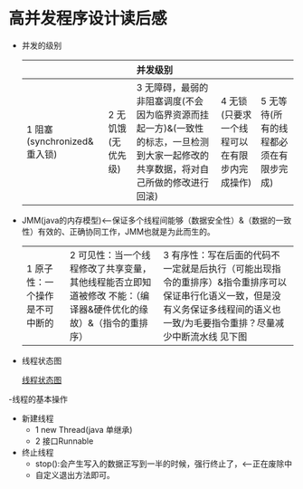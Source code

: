  #  高并发程序设计读后感
 
 - 并发的级别
 
   |||并发级别|||
   | :--------  | :--------  |  :--------  |   :--------  | :------|
   |1 阻塞(synchronized&重入锁)|2 无饥饿(无优先级)|3 无障碍，最弱的非阻塞调度(不会因为临界资源而挂起一方)&(一致性的标志，一旦检测到大家一起修改的共享数据，将对自己所做的修改进行回滚)|4 无锁(只要求一个线程可以在有限步内完成操作)|5 无等待(所有的线程都必须在有限步完成)|

- JMM(java的内存模型)<--保证多个线程间能够（数据安全性）&（数据的一致性）有效的、正确协同工作，JMM也就是为此而生的。
  
   ||||
   | :------ | :------| :------|
   |1 原子性：一个操作是不可中断的|2 可见性：当一个线程修改了共享变量，其他线程能否立即知道被修改 不能：（编译器&硬件优化的缘故）&（指令的重排序）|3 有序性：写在后面的代码不一定就是后执行（可能出现指令的重排序）&指令重排序可以保证串行化语义一致，但是没有义务保证多线程间的语义也一致/为毛要指令重排？尽量减少中断流水线 见下图|
     
     
- 线程状态图

   [线程状态图](a.md)

-线程的基本操作
   - 新建线程
     - 1 new Thread(java 单继承)
     - 2 接口Runnable
   - 终止线程
     - stop():会产生写入的数据正写到一半的时候，强行终止了，<--正在废除中
     - 自定义退出方法即可。    
   